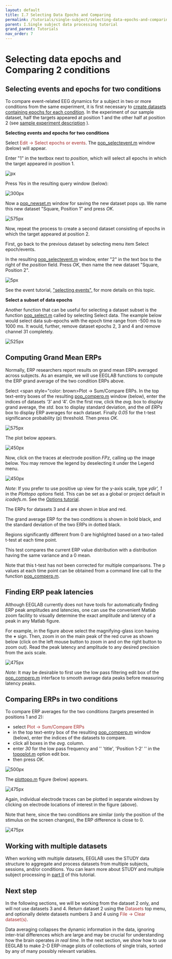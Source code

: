 ```yaml
---
layout: default
title: I.7 Selecting Data Epochs and Comparing
permalink: /tutorials/single-subject/selecting-data-epochs-and-comparing
parent: I.Single subject data processing tutorial
grand_parent: Tutorials
nav_order: 7
---
```



Selecting data epochs and Comparing 2 conditions
=================================================

Selecting events and epochs for two conditions
-----------------------------------------------
To compare event-related EEG dynamics for a subject in two or more
conditions from the same experiment, it is first necessary to [create
datasets containing epochs for each condition](/tutorials/single-subject/extracting-data-epochs). In the experiment of our
sample dataset, half the targets appeared at position 1 and the other
half at position 2 (see [sample experiment
description](/tutorials/single-subject/loading-data-in-EEGLAB.html#sample-experiment-description)
).

**Selecting events and epochs for two conditions**

Select <span style="color: brown">Edit → Select epochs or events</span>.
The [pop_selectevent.m](http://sccn.ucsd.edu/eeglab/locatefile.php?file=pop_selectevent.m) window (below) will appear. 

Enter "1" in the textbox next to *position*, which will select all epochs in which the target appeared in position 1.

![px](/assets/images/Pop_selectevent1.jpg)


Press *Yes* in the resulting query window (below):


![300px](/assets/images/Query.gif)


Now a [pop_newset.m](http://sccn.ucsd.edu/eeglab/locatefile.php?file=pop_newset.m) window for saving the new dataset pops up. We name this new dataset "Square, Position 1" and press *OK*.


![575px](/assets/images/Pop_newset2.gif)


Now, repeat the process to create a second dataset consisting of epochs in which the target appeared at position 2. 

First, go back to the previous dataset by selecting menu item <span style="color: brown> Datasets \> Continuous EEG Data</font>. Make sure you work on the original continuous dataset or you will be able to extract data epochs at position 2. Next select <font color=brown> Edit \"> Select epoch/events</span>. 

In the resulting [pop_selectevent.m](http://sccn.ucsd.edu/eeglab/locatefile.php?file=pop_selectevent.m) window, enter "2" in the text box to the right of the *position* field. Press *OK*, then name the new dataset "Square, Position 2".


![5px](/assets/images/Pop_selectevent2.jpg)


See the event tutorial, ["selecting
events",](/tutorials/advanced-topics/event-processing#Selecting_events) for
more details on this topic.

**Select a subset of data epochs**

Another function that can be useful for selecting a dataset subset is the function [pop_select.m](http://sccn.ucsd.edu/eeglab/locatefile.php?file=pop_select.m) called by selecting <span style="color: brown>Edit \"> Select data</span>. The example below would select data sub-epochs with the epoch time range from -500 ms to 1000 ms. It would, further, remove dataset epochs 2, 3 and 4 and remove channel 31 completely.


![525px](/assets/images/Pop_select.gif)


Computing Grand Mean ERPs
---------------------------

Normally, ERP researchers report results on grand mean ERPs averaged
across subjects. As an example, we will use EEGLAB functions to compute
the ERP grand average of the two condition ERPs above.


Select <span style="color: brown>Plot → Sum/Compare ERPs</span>. In the top text-entry boxes of the resulting [pop_comperp.m](http://sccn.ucsd.edu/eeglab/locatefile.php?file=pop_comperp.m) window (below), enter the indices of datasets ‘3’ and ‘4’. On the first row, click the *avg.* box to display grand average, the *std.* box to display standard deviation, and the *all ERPs* box to display ERP averages for each dataset. Finally *0.05* for the t-test significance probability (p) threshold. Then press *OK*.

![575px](/assets/images/I72pop_comperp().gif)


The plot below appears.


![450px](/assets/images/Pop_comperp3.gif)


Now, click on the traces at electrode position *FPz*, calling up the image below. You may remove the legend by deselecting it under the <span style="color: brown>Insert \"> Legend</span> menu.


![450px](/assets/images/Pop_comperp4.gif)

*Note*: If you prefer to use positive up view for the y-axis scale, type
*ydir', 1* in the *Plottopo options* field. This can be set as a global
or project default in *icadefs.m*. See the [Options tutorial](/A3:_Maximizing_Memory "wikilink").

The ERPs for datasets 3 and 4 are shown in blue and red. 

The grand
average ERP for the two conditions is shown in bold black, and the
standard deviation of the two ERPs in dotted black.
 
Regions
significantly different from 0 are highlighted based on a two-tailed
t-test at each time point. 

This test compares the current ERP value
distribution with a distribution having the same variance and a 0 mean.

Note that this t-test has not been corrected for multiple comparisons.
The p values at each time point can be obtained from a command line call
to the function [pop_comperp.m](http://sccn.ucsd.edu/eeglab/locatefile.php?file=pop_comperp.m).

Finding ERP peak latencies
--------------------------------

Although EEGLAB currently does not have tools for automatically finding
ERP peak amplitudes and latencies, one can use the convenient Matlab
zoom facility to visually determine the exact amplitude and latency of a
peak in any Matlab figure.

For example, in the figure above select the magnifying-glass icon having the **+** sign. Then, zoom in on the main peak of the red curve as shown below (click on the left mouse button to zoom in and on the right button to zoom out). Read the peak latency and amplitude to any desired precision from the axis scale.


![475px](/assets/images/Pop_comperp5.gif)



*Note*: It may be desirable to first use the low pass filtering edit box
of the [pop_comperp.m](http://sccn.ucsd.edu/eeglab/locatefile.php?file=pop_comperp.m) interface to smooth average data peaks
before measuring latency peaks.

Comparing ERPs in two conditions
---------------------------------

To compare ERP averages for the two conditions (targets presented in positions 1 and 2):
 - select <span style="color: brown">Plot → Sum/Compare ERPs</span> 
 - in the top text-entry box of the resulting [pop_comperp.m](http://sccn.ucsd.edu/eeglab/locatefile.php?file=pop_comperp.m) window (below), enter the indices of the
  datasets to compare. 
 - click all boxes in the *avg.* column. 
 - enter *30* for the low pass frequency and '' 'title', 'Position 1-2' '' in the [topoplot.m](http://sccn.ucsd.edu/eeglab/locatefile.php?file=topoplot.m) option edit box. 
 - then press *OK*.


![500px](/assets/images/Pop_comperp6.gif)


The [plottopo.m](http://sccn.ucsd.edu/eeglab/locatefile.php?file=plottopo.m) figure (below) appears.


![475px](/assets/images/Pop_comperp7.gif)


Again, individual electrode traces can be plotted in separate windows by clicking on electrode locations of interest in the figure (above). 

Note that here, since the two conditions are similar (only the position of the stimulus on the screen changes), the ERP difference is close to 0.


![475px](/assets/images/Pop_comperp8.gif)


Working with multiple datasets
-------------------------------
When working with multiple datasets, EEGLAB uses the STUDY data structure to aggregate and process datasets from multiple subjects,
sessions, and/or conditions. You can learn more about STUDY and multiple subject processing in [part II](/tutorials/multi-subject/overview.html) 
of this tutorial. 

Next step 
-----------

In the following sections, we will be working from the dataset 2
only, and will not use datasets 3 and 4. Return dataset 2
using the <span style="color: brown">Datasets</span> top menu, and optionally
delete datasets numbers 3 and 4 using <span style="color: brown">File → Clear dataset(s)</span>.

Data averaging collapses the dynamic information in the data, ignoring
inter-trial differences which are large and may be crucial for
understanding how the brain operates *in real time*. In the next
section, we show how to use EEGLAB to make 2-D ERP-image plots of
collections of single trials, sorted by any of many possibly relevant
variables. 

